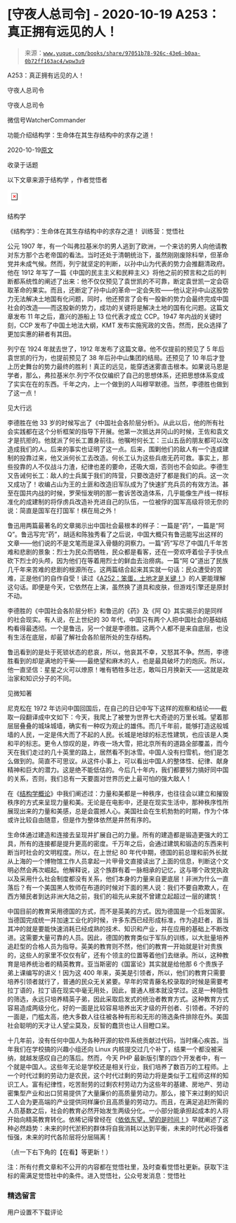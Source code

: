 # [守夜人总司令] - 2020-10-19 A253：真正拥有远见的人！

> 来源：[`www.yuque.com/books/share/97051b78-926c-43e6-b0aa-0b72ff163ac4/wpw3u9`](https://www.yuque.com/books/share/97051b78-926c-43e6-b0aa-0b72ff163ac4/wpw3u9)



A253：真正拥有远见的人！ 

守夜人总司令 

守夜人总司令 

微信号WatcherCommander 

功能介绍结构学：生命体在其生存结构中的求存之道！ 

2020-10-19[原文](https://mp.weixin.qq.com/s?__biz=MzAxNDk1NjI2Mw==&mid=2247485883&idx=1&sn=95653c2b93eee6153a992715946f8018&chksm=9b8a2a33acfda325d3cd588f36c4c1a81871130b9e65701ab26d28b9832684e2f314f13d0bd8&scene=27#wechat_redirect&cpage=108) 

收录于话题 

以下文章来源于结构学 ，作者觉悟者 

![](img/3647ff930eeddae418174b2d83478007.png)  

结构学 

《结构学》：生命体在其生存结构中的求存之道！ 训练营：觉悟社 

公元 1907 年，有一个叫弗拉基米尔的男人逃到了欧洲，一个来访的男人向他请教对东方那个古老帝国的看法。当时还处于清朝统治下，虽然刚刚废除科举，但革命党并未成气候。然而，列宁就坚定的判断，以孙中山为代表的势力会推翻清政府。他在 1912 年写了一篇《中国的民主主义和民粹主义》将他之前的预言和之后的判断都系统性的阐述了出来：他不仅仅预见了袁世凯的不可靠，断定袁世凯一定会窃取革命的果实。而且，还断定了孙中山的革命一定会失败——他认定孙中山这股势力无法解决土地国有化问题，同时，他还预言了会有一股新的势力会最终完成中国社会的改造——而这股新的势力，成功的关键将是解决土地的国有化问题。这篇文章发布 11 年之后，嘉兴的游船上 13 位代表才成立 CCP。1947 年内战的关键时刻，CCP 发布了中国土地法大纲，KMT 发布实施宪政的文告。然而，民众选择了更加实惠的耕者有其田。 

列宁在 1924 年就去世了，1912 年发布了这篇文章。他不仅提前的预见了 5 年后袁世凯的行为，也提前预见了 38 年后孙中山集团的结局。还预见了 10 年后才登上历史舞台的势力最终的胜利！真正的远见，能穿透迷雾直击根本。如果说马恩是学者，那么，弗拉基米尔.列宁不仅仅编织了自己的思想体系，还把思想体系变成了实实在在的东西。千年之内，上一个做到的人叫穆罕默德。当然，李德胜也做到了这一点！ 

见大行远 

李德胜在他 33 岁的时候写出了《中国社会各阶层分析》。从此以后，他的所有社会实践都在这个分析框架的指导下开展。他第一次抵达井冈山的时候，王佐和袁文才是抗拒的。他就派了何长工置身前往。他嘱咐何长工：三山五岳的朋友都可以改造成我们的人。后来的事实也证明了这一点。后来，围剿他们的敌人有一个连成建制的投靠过来，他又派何长工去改造。何长工认为这些兵痞无药可救。事实上，那些投靠的人不仅战斗力渣，纪律也差的要命，还吸大烟，否则也不会如此。李德生又告诫何长工：敌人的士兵属于我们的阵营，只要改造好了都是我们的兵。这一次又成功了！收编占山为王的土匪和改造旧军队成为了快速扩充兵员的有效方法。甚至在国共内战的时候，罗荣恒发明的那一套诉苦改造体系，几乎能像生产线一样标准化的成建制的将俘虏兵改造补充进自己的队伍，一位被俘的国军高级将领无奈的说：简直是国军在打国军！棋在局之外！ 

鲁迅用两篇最著名的文章揭示出中国社会最根本的样子：一篇是“药”，一篇是“阿 Q”。鲁迅写完“药”，胡适和陈独秀看了之后说，中国大概只有鲁迅能写出这样的文章——他们说的不是文笔而是深入骨髓的洞察力。一篇“药”写尽了中国几千年苦难和悲剧的景象：烈士为民众而牺牲，民众都是看客，还在一旁欢呼着侩子手快点砍下烈士的头颅，因为他们在等着用烈士的鲜血去治痨病。一篇“阿 Q”道出了民族几千年来苦难的悲剧的根源所在。这两篇结合起来其实就一句话：民众遭受的苦难，正是他们的自作自受！读过《[A252：笨蛋，土地才是关键！](http://mp.weixin.qq.com/s?__biz=MzIzMDYwOTM0Mg==&mid=2247484626&idx=1&sn=4e43f2ef656aef28fba94ae72d295fb9&chksm=e8b19c03dfc615154ee4587f8facc3446de42f7189175385d3ee3d35c04264487aca3a9f6585&scene=21#wechat_redirect)》的人更能理解这句话。即便是今天，它依然在上演，虽然换了道具和皮肤，但游戏引擎还是原封不动。 

李德胜的《中国社会各阶层分析》和鲁迅的《药》及《阿 Q》其实揭示的是同样的社会现实。有人说，在上世纪的 30 年代，中国只有两个人把中国社会的基础结构看得最透彻。一个是鲁迅，另一个就是李德胜。这两个人都不是来自底层，也没有生活在底层，却最了解社会各阶层所处的生存结构。 

鲁迅看到的是处于死锁状态的悲哀，所以，他哀其不幸，又怒其不争。然而，李德胜看到的却是满地的干柴——最绝望和麻木的人，也是最具破坏力的炮灰。所以，他一直坚信：星星之火可以燎原！唯有牺牲多壮志，敢叫日月换新天——这就是政治家和知识分子的不同。 

见微知著 

尼克松在 1972 年访问中国回国后，在自己的日记中写下这样的观察和结论——截取一段翻译成中文如下：今天，我爬上了被誉为世界七大奇迹的万里长城。望着那层层叠叠的城垛城墙，确实有一种叹为观止的雄伟。而几千年前，能够打造这般城墙的人民，一定是伟大而了不起的人民。长城是地球的标志性建筑，也应该是人类和平的标志。更令人惊叹的是，昨夜一场大雪，把北京所有的道路全部覆盖，而今天在我们走过的几十英里的路上，居然看不到冰雪。中国人没有扫雪机，他们是怎么做到的。简直不可思议。从这件小事上，可以看出中国人的整体性、纪律、献身精神和巨大的潜力。这是绝不能低估的。今后几十年内，我们都要努力搞好同中国的关系，否则，我们总有一天要面对世界历史上最可怕的强大敌人！ 

在《[结构学概论](http://mp.weixin.qq.com/s?__biz=MzAxNDk1NjI2Mw==&mid=2247485167&idx=1&sn=d5e962eff4a8e9770c83bc87d19d07f3&chksm=9b8a2567acfdac7154f7a62996dca874e5d186b44f3d120dcb633760318788c42d304e325313&scene=21#wechat_redirect)》中我们阐述过：力量和美都是一种秩序，也往往会以建立和摧毁秩序的方式来呈现力量和美。无论是在电影中，还是在现实生活中，那种秩序性所展现出来的力量和美感，总是会震撼人心。美国社会在生机勃勃的时期，作为个体或许比较自由随意，但是作为整体依然是井然有序的。 

生命体通过建造和连接去呈现并扩展自己的力量。所有的建造都是锻造更强大的工具，所有的连接都是提升更高的密度。千万年之后，会通过建筑和锻造的东西来判断当时社会的文明程度。所以，在上世纪 80 年代中期，德国的前总理和前外长就从上海的一个博物馆工作人员拿起一片甲骨文直接读出了上面的信息，判断这个文明必然会再次崛起。他解释说，这个族群有着一脉相承的记忆，这与哪个政党执政以及采用什么社会制度都没有关系，他们本身的力量来自更底层！非洲为什么一直落后？有一个美国黑人牧师在布道的时候对下面的黑人说：我们不要自欺欺人，在西方殖民者到达非洲大陆之前，我们的祖先从来就不曾建立起超过一层的建筑！ 

中国目前的教育采用德国的方式，而不是英美的方式。因为德国是一个后发国家。当德国完成统一并加速工业化的时候，许多东西已经形成标准，作为追赶者，首当其冲的就是要能快速消耗已经成熟的技术、知识和产业，并在应用的基础上不断改进。这需要大量可靠的人员。因此，德国的教育类似于军队的训练，以大批量培养追赶型的合格人员为指导。英美的教育则不然，他们的教育一开始就是针对贵族的，这些人的家里不仅仅有矿，还有个领主的位置等着他们去继承。所以，这种教育是培养统治者的精英教育。亚当斯密的《国富论》其实就是给他那 6 个贵族子弟上课编写的讲义！因为这 400 年来，英美是引领者，所以，他们的教育只需要培养引领者就行了，普通的民众无关紧要。早年的常青藤名校录取的时候是需要考拉丁语的，拉丁语在现实中毫无用处，因此，普通人根本就没学过。这是一种隐性的筛选，永远只培养精英子弟，因此采取启发式的统治者教育方式。这种教育方式容易造成两级分化，好的一面是比较容易培养出天才级的开创者、引领者。不好的一面是，门槛太高，绝大多数人往往被各种有形和无形的筛选条件排除在外。美国社会聪明的天才让人望尘莫及，反智的蠢货也让人目瞪口呆。 

十几年前，没有任何中国人为各种开源的软件系统贡献过代码，当时痛心疾首。当年我们在学校搞的兴趣小组还向 Linux 内核提交过几个补丁，结果一个都没被采纳，就越发感叹自己的落后。然而，今天 PHP 最新版引擎的四个开发者中，有一个就是中国人。这些年无论是学校还是相关行业，我们培养了数百万的工程师。上一个时代过剩的劳动力是农民，这个时代过剩的劳动力将是类似于工程师这样的知识工人。富有纪律性，吃苦耐劳的过剩农村劳动力为这些年的基建、房地产、劳动密集型产业和出口贸易提供了大量廉价的高质量劳动力。那么，接下来过剩的知识工人会为更高端的产业提供同样廉价且高质量的劳动力。而且，在满足追赶所需的人员基数之后，社会的教育必然开始发生两级分化。一小部分能承担起成本的人将开始向精英教育转化。依稀记得曾经在《[依依东望，望的是时间！](http://mp.weixin.qq.com/s?__biz=MzIzMDYwOTM0Mg==&mid=2247483860&idx=1&sn=b5b01ae82ff764ce2806251e3f2a809f&chksm=e8b19905dfc61013607735eb7782299c9a4d7a39a8b15a7b46182ef20eda3ffe9f6ed6337e1f&scene=21#wechat_redirect)》早就阐述了这种必然趋势：未来的时代淤积的群体将自我消耗以达到平衡，未来的时代必将强者恒强，未来的时代各阶层将分层隔离！ 

（点一下右下角的【在看】等更新！） 

注：所有付费文章和不公开的内容都在觉悟社里，及时查看觉悟社更新。获取下注标的需满足觉悟社中的条件。进入觉悟社，公众号发消息：觉悟社 

### 精选留言 

用户设置不下载评论